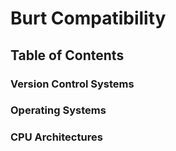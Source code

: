 # Burt Compatibility <!-- omit in toc -->

## Table of Contents <!-- omit in toc -->

### Version Control Systems

### Operating Systems

### CPU Architectures
